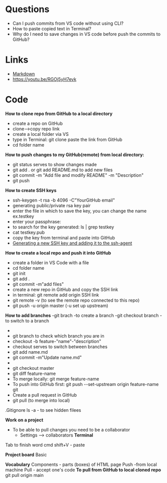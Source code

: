 # Questions

- Can I push commits from VS code without using CLI?
- How to paste copied text in Terminal?
- Why do I need to save changes in VS code before push the commits to GitHub?

# Links

- [Markdown](https://www.markdownguide.org/basic-syntax)
- https://youtu.be/RGOj5yH7evk

# Code

**How to clone repo from GitHub to a local directory**

- create a repo on GitHub
- clone-->copy repo link
- create a local folder via VS
- type in Terminal: git clone paste the link from GitHub
- cd folder name

**How to push changes to my GitHub(remote) from local directory:**

- git status serves to show changes made
- git add . or git add README.md to add new files
- git commit -m "Add file and modify README" -m "Description"
- git push

**How to create SSH keys**

- ssh-keygen -t rsa -b 4096 -C"YourGitHub email"
- generating public/private rsa key pair
- enter the file in which to save the key, you can change the name ex.testkey
- enter your passphrase:
- to search for the key generated: ls | grep testkey
- cat testkey.pub
- copy the key from terminal and paste into GitHub
- [Generating a new SSH key and adding it to the ssh-agent](https://docs.github.com/en/authentication/connecting-to-github-with-ssh/generating-a-new-ssh-key-and-adding-it-to-the-ssh-agent)

**How to create a local repo and push it into GitHub**

- create a folder in VS Code with a file
- cd folder name
- git init
- git add .
- git commit -m"add files"
- create a new repo in GitHub and copy the SSH link
- in terminal: git remote add origin SSH link
- git remote -v (to see the remote repo connected to this repo)
- git push -u origin master (-u set up upstream)

**How to add branches**
-git brach -to create a branch
-git checkout branch -to switch to a branch

-
- git branch to check which branch you are in
- checkout -b feature-"name"-"description"
- checkout serves to switch between branches
- git add name.md
- git commit -m"Update name.md"
- 
- git checkout master
- git diff feature-name
- To merge locally: git merge feature-name
- To push into GitHub first: git push --set-upstream origin feature-name
  git
- Create a pull request in GitHub
- git pull (to merge into local)

.Gitignore 
ls -a - to see hidden filees

**Work on a project**
- To be able to pull changes you need to be a collaborator 
  - Settings --> collaborators
 **Terminal**
 
 
 Tab to finish word 
 cmd shift+V - paste
 
 **Project board**
 Basic 
 
 **Vocabulary**
 Components - parts (boxes) of HTML page
 Push -from local machine
 Pull - accept one's code
**To pull from GitHub to local cloned repo**
 git pull origin main
 
